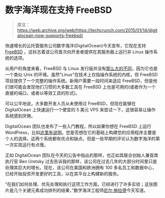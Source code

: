 # 数字海洋现在支持 FreeBSD 

> 原文：<https://web.archive.org/web/https://techcrunch.com/2015/01/14/digitalocean-now-supports-freebsd/>

快速增长的云托管服务公司数字海洋(DigitalOcean)今天宣布，它现在支持 [FreeBSD](https://web.archive.org/web/20230405201947/https://www.freebsd.org/) 。这标志着该公司首次向开发者提供在其服务器上运行非 Linux 操作系统的选项。

从用户的角度来看，FreeBSD 与 Linux 发行版并没有[那么大的不同](https://web.archive.org/web/20230405201947/https://www.digitalocean.com/community/tutorials/a-comparative-introduction-to-freebsd-for-linux-users)，因为它也是一个类似 Unix 的环境。虽然“Linux”在技术上仅指操作系统的内核，但 FreeBSD 项目提供了一个完整的操作系统。新用户需要一段时间来适应 FreeBSD，但是他们很可能会发现他们习惯的大多数工具在 FreeBSD 上也是可用的(或者作为一个直接的端口，或者以等效工具的形式)。

可以公平地说，大多数开发人员从未使用过 FreeBSD，但现在能够在 DigitalOcean 上快速运行一个便宜的 5 美元 VPS 来尝试一下，这很容易让操作系统感到厌倦。

DigitalOcean 团队也发布了一些入门教程，所以如果你想在 FreeBSD 上运行 WordPress，比如[这里有说明](https://web.archive.org/web/20230405201947/https://www.digitalocean.com/community/tutorials/how-to-install-wordpress-with-apache-on-freebsd-10-1)。您是否想在它的基础上构建您的应用程序主要是个人的选择。这两个系统都有优点和缺点，但是一些早期的评论认为数字海洋的第一次实现运行有点慢。

正如 DigitalOcean 团队在今天的公告中指出的那样，也正如其联合创始人兼首席执行官 Ben Uretsky 过去告诉我的那样，该公司在过去几年的大部分时间里只是处理其巨大的增长。现在，该公司在美国和欧洲拥有 100 多名员工和数据中心，已经开始投资开发更好的工具，以在其平台上构建新的服务。

“在我们如何处理、优先处理和执行这项工作方面，已经进行了许多实验；这张图片是几个关键元素成功排列的结果，”数字海洋工程师[尼尔·施拉德](Neal%20Shrader)今天写道。